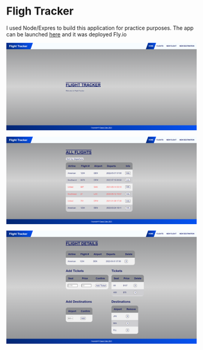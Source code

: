 # Fligh Tracker

I used Node/Expres to build this application for practice purposes.
The app can be launched [here](https://flight-tracker.fly.dev/) and it was deployed Fly.io

![Flight Tracker lab](public/images/main.png)

![Flight Tracker lab](public/images/allflights.png)

![Flight Tracker lab](public/images/flightdetails.png)
